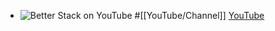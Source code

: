 - ![Better Stack on YouTube](https://yt3.googleusercontent.com/_xLI_oa9y1uWCH0JhJZxnIoIW1TqU4jWJbPkxVj93Xy8GGM-9bncyKqYiyqwG0_R553ub9aLIg=w2560-fcrop64=1,00005a57ffffa5a8-k-c0xffffffff-no-nd-rj)
  #[[YouTube/Channel]]
  [YouTube](https://www.youtube.com/@betterstack)